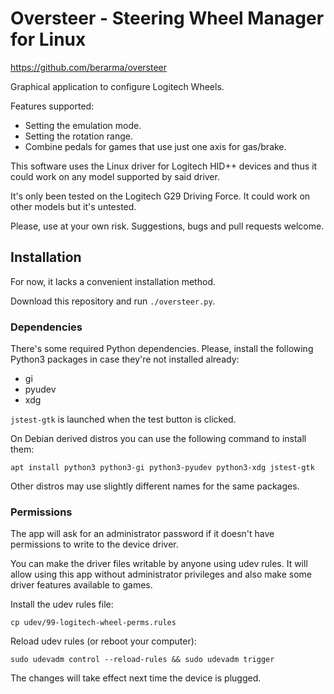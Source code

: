 # Oversteer - Steering Wheel Manager for Linux

https://github.com/berarma/oversteer

Graphical application to configure Logitech Wheels.

Features supported:
 - Setting the emulation mode.
 - Setting the rotation range.
 - Combine pedals for games that use just one axis for gas/brake.

This software uses the Linux driver for Logitech HID++ devices and thus it
could work on any model supported by said driver.

It's only been tested on the Logitech G29 Driving Force. It could work on other
models but it's untested.

Please, use at your own risk. Suggestions, bugs and pull requests welcome.

## Installation

For now, it lacks a convenient installation method.

Download this repository and run ```./oversteer.py```.

### Dependencies

There's some required Python dependencies. Please, install the following
Python3 packages in case they're not installed already:

 - gi
 - pyudev
 - xdg

```jstest-gtk``` is launched when the test button is clicked.

On Debian derived distros you can use the following command to install them:

```apt install python3 python3-gi python3-pyudev python3-xdg jstest-gtk```

Other distros may use slightly different names for the same packages.

### Permissions

The app will ask for an administrator password if it doesn't have permissions
to write to the device driver.

You can make the driver files writable by anyone using udev rules. It will
allow using this app without administrator privileges and also make some driver
features available to games.

Install the udev rules file:

```cp udev/99-logitech-wheel-perms.rules```

Reload udev rules (or reboot your computer):

```sudo udevadm control --reload-rules && sudo udevadm trigger```

The changes will take effect next time the device is plugged.

